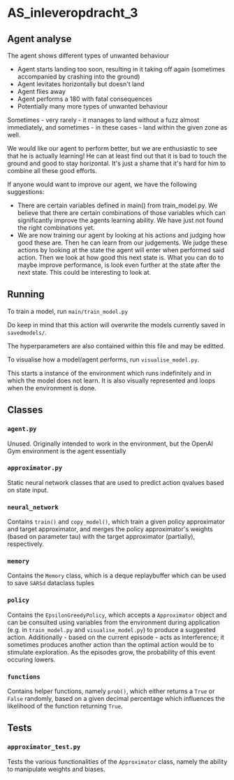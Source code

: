 # AS_inleveropdracht_3

## Agent analyse

The agent shows different types of unwanted behaviour

- Agent starts landing too soon, resulting in it taking off again (sometimes accompanied by
crashing into the ground)
- Agent levitates horizontally but doesn't land
- Agent flies away
- Agent performs a 180 with fatal consequences
- Potentially many more types of unwanted behaviour

Sometimes - very rarely - it manages to land without a fuzz
almost immediately, and sometimes - in these cases - land within
the given zone as well.

We would like our agent to perform better, but we are enthusiastic to see that he is actually learning! He can at least
find out that it is bad to touch the ground and good to stay horizontal. It's just a shame that it's hard for him to
combine all these good efforts. 

If anyone would want to improve our agent, we have the following suggestions:
- There are certain variables defined in main() from train_model.py. We believe that there are certain combinations of
those variables which can significantly improve the agents learning ability. We have just not found the right
combinations yet. 
- We are now training our agent by looking at his actions and judging how good these are. Then he can learn from our
judgements. We judge these actions by looking at the state the agent will enter when performed said action. Then we
look at how good this next state is. What you can do to maybe improve performance, is look even further at the state 
after the next state. This could be interesting to look at.

## Running

To train a model, run `main/train_model.py` 

Do keep in mind that this action will overwrite the models currently saved
in `savedmodels/`. 

The hyperparameters are also contained within this file and may be editted.

To visualise how a model/agent performs, run `visualise_model.py`.

This starts a instance of the environment which runs indefinitely and in which
the model does not learn. It is also visually represented and loops when
the environment is done.

## Classes

### `agent.py`

Unused. Originally intended to work in the environment, but
the OpenAI Gym environment is the agent essentially

### `approximator.py`

Static neural network classes that are used to predict action
qvalues based on state input.

### `neural_network`

Contains `train()` and `copy_model()`, which train a given policy approximator
and target approximator, and merges the policy approximator's weights 
(based on parameter tau) with the target approximator (partially), respectively.

### `memory`

Contains the `Memory` class, which is a deque replaybuffer which can be
used to save `SARSd` dataclass tuples


### `policy`

Contains the `EpsilonGreedyPolicy`, which accepts a `Approximator` object
and can be consulted using variables from the environment during application
(e.g. in `train_model.py` and `visualise_model.py`) to produce a suggested action.
Additionally - based on the current episode - acts as interference; it sometimes
produces another action than the optimal action would be to stimulate exploration.
As the episodes grow, the probability of this event occuring lowers.

### `functions`

Contains helper functions, namely `prob()`, which either returns a `True` or `False`
randomly, based on a given decimal percentage which influences the likelihood of the
function returning `True`.

## Tests

### `approximator_test.py`

Tests the various functionalities of the `Approximator` class, namely
the ability to manipulate weights and biases.